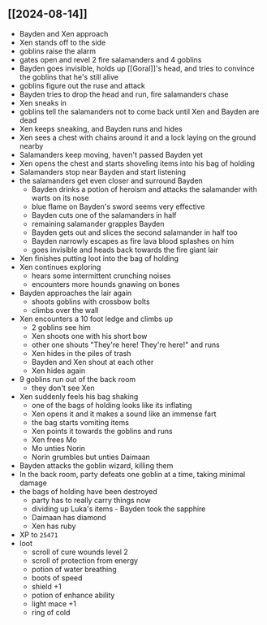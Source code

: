 ## [[2024-08-14]]
- Bayden and Xen approach
- Xen stands off to the side
- goblins raise the alarm
- gates open and revel 2 fire salamanders and 4 goblins
- Bayden goes invisible, holds up [[Goral]]'s head, and tries to convince the goblins that he's still alive
- goblins figure out the ruse and attack
- Bayden tries to drop the head and run, fire salamanders chase
- Xen sneaks in
- goblins tell the salamanders not to come back until Xen and Bayden are dead
- Xen keeps sneaking, and Bayden runs and hides
- Xen sees a chest with chains around it and a lock laying on the ground nearby
- Salamanders keep moving, haven't passed Bayden yet
- Xen opens the chest and starts shoveling items into his bag of holding
- Salamanders stop near Bayden and start listening
- the salamanders get even closer and surround Bayden
	- Bayden drinks a potion of heroism and attacks the salamander with warts on its nose
	- blue flame on Bayden's sword seems very effective
	- Bayden cuts one of the salamanders in half
	- remaining salamander grapples Bayden
	- Bayden gets out and slices the second salamander in half too
	- Bayden narrowly escapes as fire lava blood splashes on him
	- goes invisible and heads back towards the fire giant lair
- Xen finishes putting loot into the bag of holding
- Xen continues exploring
	- hears some intermittent crunching noises
	- encounters more hounds gnawing on bones
- Bayden approaches the lair again
	- shoots goblins with crossbow bolts
	- climbs over the wall
- Xen encounters a 10 foot ledge and climbs up
	- 2 goblins see him
	- Xen shoots one with his short bow
	- other one shouts "They're here! They're here!" and runs
	- Xen hides in the piles of trash
	- Bayden and Xen shout at each other
	- Xen hides again
- 9 goblins run out of the back room
	- they don't see Xen
- Xen suddenly feels his bag shaking
	- one of the bags of holding looks like its inflating
	- Xen opens it and it makes a sound like an immense fart
	- the bag starts vomiting items
	- Xen points it towards the goblins and runs
	- Xen frees Mo
	- Mo unties Norin
	- Norin grumbles but unties Daimaan
- Bayden attacks the goblin wizard, killing them
- In the back room, party defeats one goblin at a time, taking minimal damage
- the bags of holding have been destroyed
	- party has to really carry things now
	- dividing up Luka's items - Bayden took the sapphire
	- Daimaan has diamond
	- Xen has ruby
- XP to `25471`
- loot
	- scroll of cure wounds level 2
	- scroll of protection from energy
	- potion of water breathing
	- boots of speed
	- shield +1
	- potion of enhance ability
	- light mace +1
	- ring of cold